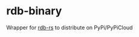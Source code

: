 # rdb-binary

Wrapper for [rdb-rs](https://github.com/badboy/rdb-rs) to distribute on PyPi/PyPiCloud
